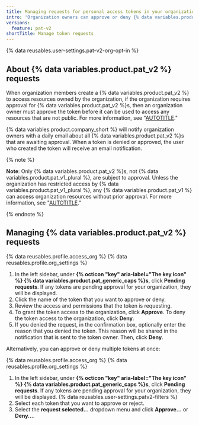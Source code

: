 ```yaml
---
title: Managing requests for personal access tokens in your organization
intro: 'Organization owners can approve or deny {% data variables.product.pat_v2 %}s that request access to their organization.'
versions:
  feature: pat-v2
shortTitle: Manage token requests
---
```


{% data reusables.user-settings.pat-v2-org-opt-in %}

## About {% data variables.product.pat_v2 %} requests

When organization members create a {% data variables.product.pat_v2 %} to access resources owned by the organization, if the organization requires approval for {% data variables.product.pat_v2 %}s, then an organization owner must approve the token before it can be used to access any resources that are not public. For more information, see "[AUTOTITLE](/organizations/managing-programmatic-access-to-your-organization/setting-a-personal-access-token-policy-for-your-organization)."

{% data variables.product.company_short %} will notify organization owners with a daily email about all {% data variables.product.pat_v2 %}s that are awaiting approval. When a token is denied or approved, the user who created the token will receive an email notification.

{% note %}

**Note**: Only {% data variables.product.pat_v2 %}s, not {% data variables.product.pat_v1_plural %}, are subject to approval. Unless the organization has restricted access by {% data variables.product.pat_v1_plural %}, any {% data variables.product.pat_v1 %} can access organization resources without prior approval. For more information, see "[AUTOTITLE](/organizations/managing-programmatic-access-to-your-organization/setting-a-personal-access-token-policy-for-your-organization)."

{% endnote %}

## Managing {% data variables.product.pat_v2 %} requests

{% data reusables.profile.access_org %}
{% data reusables.profile.org_settings %}
1. In the left sidebar, under **{% octicon "key" aria-label="The key icon" %} {% data variables.product.pat_generic_caps %}s**, click **Pending requests**. If any tokens are pending approval for your organization, they will be displayed.
1. Click the name of the token that you want to approve or deny.
1. Review the access and permissions that the token is requesting.
1. To grant the token access to the organization, click **Approve**. To deny the token access to the organization, click **Deny**.
1. If you denied the request, in the confirmation box, optionally enter the reason that you denied the token. This reason will be shared in the notification that is sent to the token owner. Then, click **Deny**.

Alternatively, you can approve or deny multiple tokens at once:

{% data reusables.profile.access_org %}
{% data reusables.profile.org_settings %}
1. In the left sidebar, under **{% octicon "key" aria-label="The key icon" %} {% data variables.product.pat_generic_caps %}s**, click **Pending requests**. If any tokens are pending approval for your organization, they will be displayed.
{% data reusables.user-settings.patv2-filters %}
1. Select each token that you want to approve or reject.
1. Select the **request selected...** dropdown menu and click **Approve...** or **Deny...**.
